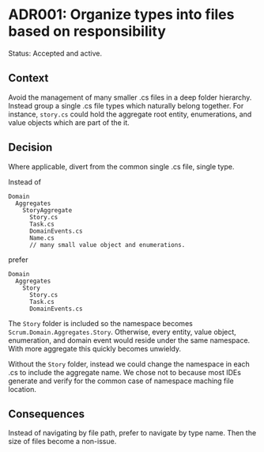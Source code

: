 # ADR001: Organize types into files based on responsibility

Status: Accepted and active.

## Context

Avoid the management of many smaller .cs files in a deep folder hierarchy.
Instead group a single .cs file types which naturally belong together. For
instance, `story.cs` could hold the aggregate root entity, enumerations, and
value objects which are part of the it.

## Decision

Where applicable, divert from the common single .cs file, single type.

Instead of

```
Domain
  Aggregates
    StoryAggregate
      Story.cs
      Task.cs
      DomainEvents.cs
      Name.cs
      // many small value object and enumerations.
```

prefer

```
Domain
  Aggregates
    Story
      Story.cs
      Task.cs
      DomainEvents.cs
```

The `Story` folder is included so the namespace becomes
`Scrum.Domain.Aggregates.Story`. Otherwise, every entity, value object,
enumeration, and domain event would reside under the same namespace. With more
aggregate this quickly becomes unwieldy.

Without the `Story` folder, instead we could change the namespace in each .cs to
include the aggregate name. We chose not to because most IDEs generate and
verify for the common case of namespace maching file location.

## Consequences

Instead of navigating by file path, prefer to navigate by type name. Then the
size of files become a non-issue.
